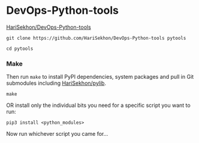 # DevOps-Python-tools

[HariSekhon/DevOps-Python-tools](https://github.com/HariSekhon/DevOps-Python-tools)

```shell
git clone https://github.com/HariSekhon/DevOps-Python-tools pytools

cd pytools
```

### Make

Then run `make` to install PyPI dependencies, system packages and pull in Git submodules including [HariSekhon/pylib](https://github.com/HariSekhon/pylib).

```shell
make
```

OR install only the individual bits you need for a specific script you want to run:

```shell
pip3 install <python_modules>
```

Now run whichever script you came for...
